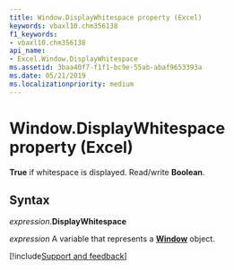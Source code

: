 ```yaml
---
title: Window.DisplayWhitespace property (Excel)
keywords: vbaxl10.chm356138
f1_keywords:
- vbaxl10.chm356138
api_name:
- Excel.Window.DisplayWhitespace
ms.assetid: 3baa40f7-f1f1-bc9e-55ab-abaf9653393a
ms.date: 05/21/2019
ms.localizationpriority: medium
---
```



# Window.DisplayWhitespace property (Excel)

**True** if whitespace is displayed. Read/write **Boolean**.


## Syntax

_expression_.**DisplayWhitespace**

_expression_ A variable that represents a **[Window](Excel.Window.md)** object.




[!include[Support and feedback](~/includes/feedback-boilerplate.md)]